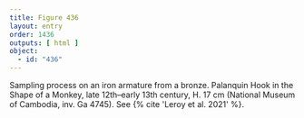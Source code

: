 ```yaml
---
title: Figure 436
layout: entry
order: 1436
outputs: [ html ]
object:
  - id: "436"
---
```


Sampling process on an iron armature from a bronze. Palanquin Hook in the Shape of a Monkey, late 12th–early 13th century, H. 17 cm (National Museum of Cambodia, inv. Ga 4745). See {% cite 'Leroy et al. 2021' %}.
